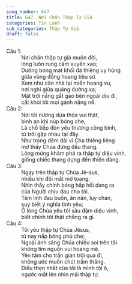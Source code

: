```yaml
---
song_number: 647
title: 647. Nơi Chân Thập Tự Giá
categories: Tin Lành
sub_categories: Thập Tự Giá
draft: false
---
```

<dl><dt>Câu 1:</dt><dd data-verse="1">Nơi chân thập tự giá muôn đời, <br/>lòng luôn rung cảm xuyến xao; <br/>Dường bóng mát khối đá thiêng uy hùng <br/>giữa vùng đồng hoang tiêu sơ. <br/>Xem như căn nhà tại miền hoang vu, <br/>nơi nghỉ giữa quãng đường xa; <br/>Mặt trời nắng gắt gao bên ngoài dịu đi, <br/>cất khỏi tôi mọi gánh nặng nề. </dd><dt>Câu 2:</dt><dd data-verse="2">Nơi tôi nương dựa thỏa vui thật, <br/>bình an khi núp bóng che, <br/>Là chỗ tiếp đón yêu thương công bình, <br/>từ trời gặp nhau tại đây. <br/>Như trong đêm dài vì Cha thiêng liêng <br/>mơ thấy Chúa đứng đầu thang. <br/>Lòng mừng khám phá ra thập tự diệu vinh, <br/>giống chiếc thang dựng đến thiên đàng. </dd><dt>Câu 3:</dt><dd data-verse="3">Ngay trên thập tự Chúa Jê-sus, <br/>nhiều khi đôi mắt mở toang; <br/>Nhìn thấy chính bóng hấp hối dang ra <br/>của Người chịu đau cho tôi. <br/>Tâm linh đau buồn, ăn năn, lụy chan, <br/>suy biết ý nghĩa tình yêu; <br/>Ồ lòng Chúa yêu tôi sâu đậm diệu vinh, <br/>biết chính tôi thật chẳng ra gì. </dd><dt>Câu 4:</dt><dd data-verse="4">Tôi yêu thập tự Chúa Jêsus, <br/>từ nay nấp bóng phủ che; <br/>Ngoài ánh sáng Chúa chiếu soi trên tôi <br/>không tìm nguồn vui hoang mê. <br/>Yên tâm cho trần gian trôi qua đi, <br/>không ước muốn chút trầm thăng. <br/>Ðiều thẹn nhất của tôi là mình tội ô, <br/>ngước mắt lên nhìn mãi thập tự. </dd></dl>